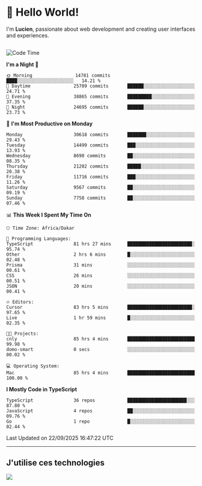 # 👋 Hello World!

I'm **Lucien**, passionate about web development and creating user interfaces and experiences.

##

<!--START_SECTION:waka-->
![Code Time](http://img.shields.io/badge/Code%20Time-3%2C840%20hrs%2041%20mins-blue)

**I'm a Night 🦉** 

```text
🌞 Morning                14781 commits       ████░░░░░░░░░░░░░░░░░░░░░   14.21 % 
🌆 Daytime                25709 commits       ██████░░░░░░░░░░░░░░░░░░░   24.71 % 
🌃 Evening                38865 commits       █████████░░░░░░░░░░░░░░░░   37.35 % 
🌙 Night                  24695 commits       ██████░░░░░░░░░░░░░░░░░░░   23.73 % 
```
📅 **I'm Most Productive on Monday** 

```text
Monday                   30618 commits       ███████░░░░░░░░░░░░░░░░░░   29.43 % 
Tuesday                  14499 commits       ███░░░░░░░░░░░░░░░░░░░░░░   13.93 % 
Wednesday                8690 commits        ██░░░░░░░░░░░░░░░░░░░░░░░   08.35 % 
Thursday                 21202 commits       █████░░░░░░░░░░░░░░░░░░░░   20.38 % 
Friday                   11716 commits       ███░░░░░░░░░░░░░░░░░░░░░░   11.26 % 
Saturday                 9567 commits        ██░░░░░░░░░░░░░░░░░░░░░░░   09.19 % 
Sunday                   7758 commits        ██░░░░░░░░░░░░░░░░░░░░░░░   07.46 % 
```


📊 **This Week I Spent My Time On** 

```text
🕑︎ Time Zone: Africa/Dakar

💬 Programming Languages: 
TypeScript               81 hrs 27 mins      ████████████████████████░   95.74 % 
Other                    2 hrs 6 mins        █░░░░░░░░░░░░░░░░░░░░░░░░   02.48 % 
Prisma                   31 mins             ░░░░░░░░░░░░░░░░░░░░░░░░░   00.61 % 
CSS                      26 mins             ░░░░░░░░░░░░░░░░░░░░░░░░░   00.51 % 
JSON                     20 mins             ░░░░░░░░░░░░░░░░░░░░░░░░░   00.41 % 

🔥 Editors: 
Cursor                   83 hrs 5 mins       ████████████████████████░   97.65 % 
Live                     1 hr 59 mins        █░░░░░░░░░░░░░░░░░░░░░░░░   02.35 % 

🐱‍💻 Projects: 
cnly                     85 hrs 4 mins       █████████████████████████   99.98 % 
domo-smart               0 secs              ░░░░░░░░░░░░░░░░░░░░░░░░░   00.02 % 

💻 Operating System: 
Mac                      85 hrs 4 mins       █████████████████████████   100.00 % 
```

**I Mostly Code in TypeScript** 

```text
TypeScript               36 repos            ██████████████████████░░░   87.80 % 
JavaScript               4 repos             ██░░░░░░░░░░░░░░░░░░░░░░░   09.76 % 
Go                       1 repo              █░░░░░░░░░░░░░░░░░░░░░░░░   02.44 % 
```




 Last Updated on 22/09/2025 16:47:22 UTC
<!--END_SECTION:waka-->
---

## J'utilise ces technologies

<p align="left">
  <a href="https://skillicons.dev">
    <img src="https://skillicons.dev/icons?i=ts,js,go,ruby,css,scss,tailwind,react,vite,nextjs,docker,figma,ableton" />
  </a>
</p>

